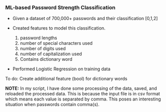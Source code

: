 ### ML-based Password Strength Classification 
- Given a dataset of 700,000+ passwords and their classification [0,1,2]
- Created features to model this classification.

  1. password lengths
  2. number of special characters used 
  3. number of digits used
  4. number of capitalization used
  5. Contains dictionary word

- Performed Logistic Regression on training data

To do:
Create additional feature (bool) for dictionary words

**NOTE:**
In my script, I have done some processing of the data, saved, and reloaded the processed data. This is because the input file is in csv format which means each value is separated by comma. This poses an interesting situation when passwords contain comma(s).

